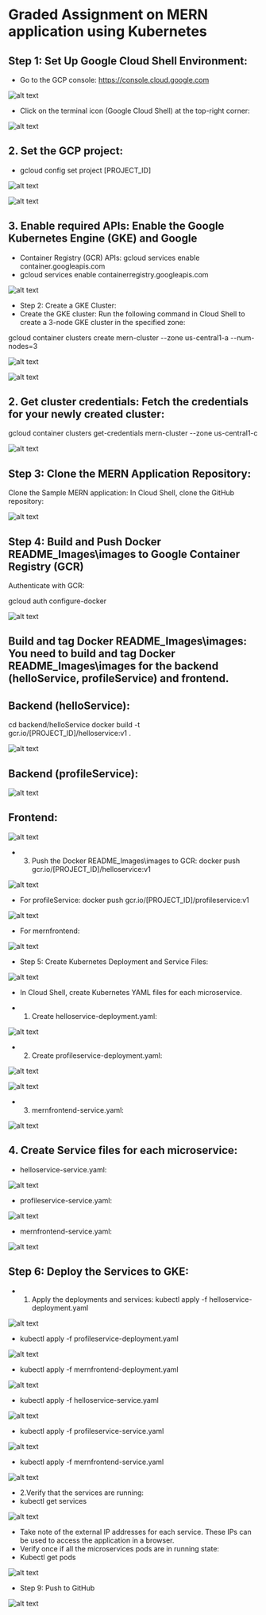 # Graded Assignment on MERN application using Kubernetes

## Step 1: Set Up Google Cloud Shell Environment:
- Go to the GCP console: https://console.cloud.google.com

![alt text](README_Images\image.png)

- Click on the terminal icon (Google Cloud Shell) at the top-right corner:

![alt text](README_Images\image-1.png)

## 2. Set the GCP project:

- gcloud config set project [PROJECT_ID]

![alt text](README_Images\image-2.png)

![alt text](README_Images\image-3.png)

## 3. Enable required APIs: Enable the Google Kubernetes Engine (GKE) and Google 
- Container Registry (GCR) APIs: gcloud services enable container.googleapis.com
- gcloud services enable containerregistry.googleapis.com

![alt text](README_Images\image-4.png)

- Step 2: Create a GKE Cluster:
- Create the GKE cluster: Run the following command in Cloud Shell to create a 3-node GKE cluster in the specified zone: 

gcloud container clusters create mern-cluster --zone us-central1-a --num-nodes=3

![alt text](README_Images\image-5.png)

![alt text](README_Images\image-6.png)

## 2. Get cluster credentials: Fetch the credentials for your newly created cluster:
gcloud container clusters get-credentials mern-cluster --zone us-central1-c

![alt text](README_Images\image-7.png)

## Step 3: Clone the MERN Application Repository:
Clone the Sample MERN application: In Cloud Shell, clone the GitHub repository:

![alt text](README_Images\image-8.png)

## Step 4: Build and Push Docker README_Images\images to Google Container Registry (GCR)

Authenticate with GCR:

gcloud auth configure-docker

![alt text](README_Images\image-9.png)

## Build and tag Docker README_Images\images: You need to build and tag Docker README_Images\images for the backend (helloService, profileService) and frontend.

## Backend (helloService):

cd backend/helloService
docker build -t gcr.io/[PROJECT_ID]/helloservice:v1 .

![alt text](README_Images\image-10.png)

## Backend (profileService):

![alt text](README_Images\image-11.png)

## Frontend:

![alt text](README_Images\image-12.png)

- 3. Push the Docker README_Images\images to GCR:
docker push gcr.io/[PROJECT_ID]/helloservice:v1

![alt text](README_Images\image-13.png)

- For profileService:
docker push gcr.io/[PROJECT_ID]/profileservice:v1

![alt text](README_Images\image-14.png)

- For mernfrontend:

![alt text](README_Images\image-15.png)

- Step 5: Create Kubernetes Deployment and Service Files:

![alt text](README_Images\image-16.png)

- In Cloud Shell, create Kubernetes YAML files for each microservice.

- 1. Create helloservice-deployment.yaml:

![alt text](README_Images\image-17.png)

- 2. Create profileservice-deployment.yaml:

![alt text](README_Images\image-18.png)

![alt text](README_Images\image-19.png)

- 3. mernfrontend-service.yaml:

![alt text](README_Images\image-20.png)

## 4. Create Service files for each microservice:

- helloservice-service.yaml:

![alt text](README_Images\image-21.png)

- profileservice-service.yaml:

![alt text](README_Images\image-22.png)

- mernfrontend-service.yaml:

![alt text](README_Images\image-23.png)

## Step 6: Deploy the Services to GKE:

- 1. Apply the deployments and services:
kubectl apply -f helloservice-deployment.yaml

![alt text](README_Images\image-24.png)

- kubectl apply -f profileservice-deployment.yaml

![alt text](README_Images\image-25.png)

- kubectl apply -f mernfrontend-deployment.yaml

![alt text](README_Images\image-26.png)

- kubectl apply -f helloservice-service.yaml

![alt text](README_Images\image-27.png)

- kubectl apply -f profileservice-service.yaml

![alt text](README_Images\image-28.png)

- kubectl apply -f mernfrontend-service.yaml

![alt text](README_Images\image-29.png)

- 2.Verify that the services are running:
- kubectl get services

![alt text](README_Images\image-30.png)

- Take note of the external IP addresses for each service. These IPs can be used to access the application in a browser. 
- Verify once if all the microservices pods are in running state:
- Kubectl get pods

![alt text](README_Images\image-31.png)

- Step 9: Push to GitHub

![alt text](README_Images\image-32.png)












